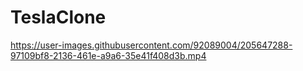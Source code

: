 # TeslaClone

https://user-images.githubusercontent.com/92089004/205647288-97109bf8-2136-461e-a9a6-35e41f408d3b.mp4

